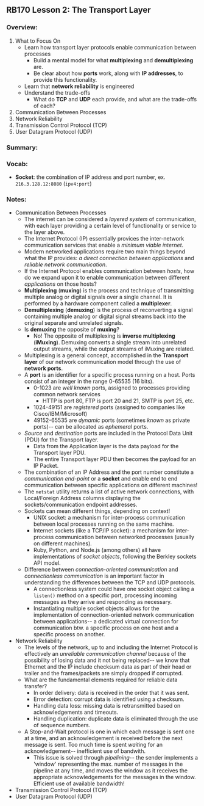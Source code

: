 ## RB170 Lesson 2: The Transport Layer

### Overview:

1. What to Focus On
   * Learn how transport layer protocols enable communication between processes
     * Build a mental model for what **multiplexing** and **demultiplexing** are.
     * Be clear about how **ports** work, along with **IP addresses**, to provide this functionality.
   * Learn that **network reliability** is engineered
   * Understand the trade-offs
     * What do **TCP** and **UDP** each provide, and what are the trade-offs of each?
2. Communication Between Processes
3. Network Reliability
4. Transmission Control Protocol (TCP)
5. User Datagram Protocol (UDP)



### Summary:



### Vocab:

* **Socket**: the combination of IP address and port number, ex. `216.3.128.12:8080` (`ipv4:port`)

### Notes:

* Communication Between Processes
  * The internet can be considered a *layered system* of communication, with each layer providing a certain level of functionality or service to the layer above.
  * The Internet Protocol (IP) essentially provices the inter-network communication services that enable a *minimum viable internet*.
  * Modern networked applications require two main things beyond what the IP provides: *a direct connection between applications* and *reliable network communication*.
  * If the Internet Protocol enables communication between *hosts*, how do we expand upon it to enable communication between different *applications* on those hosts?
  * **Multiplexing** (**muxing**) is the process and technique of transmitting multiple analog or digital signals over a single channel. It is performed by a hardware component called a **multiplexer**.
  * **Demultiplexing** (**demuxing**) is the process of reconverting a signal containing multiple analog or digital signal streams back into the original separate and unrelated signals.
  * Is **demuxing** the opposite of **muxing**?
    * No! The opposite of multiplexing is **inverse multiplexing** (**iMuxing**). Demuxing converts a single stream into unrelated output streams, while the output streams of iMuxing are related.
  * Multiplexing is a general concept, accomplished in the **Transport layer** of our network communication model through the use of **network ports**.
  * A **port** is an identifier for a specific process running on a host. Ports consist of an integer in the range 0-65535 (16 bits).
    * 0-1023 are *well known* ports, assigned to processes providing common network services
      * HTTP is port 80, FTP is port 20 and 21, SMTP is port 25, etc.
    * 1024-49151 are *registered* ports (assigned to companies like Cisco/IBM/Microsoft)
    * 49152-65535 are *dynamic* ports (sometimes *known* as private ports)-- can be allocated as *ephemeral* ports.
  * *Source* and *destination* ports are included in the Protocol Data Unit (PDU) for the Transport layer.
    * Data from the Application layer is the data payload for the Transport layer PDU.
    * The entire Transport layer PDU then becomes the payload for an IP Packet.
  * The combination of an IP Address and the port number constitute a *communication end-point* or a **socket** and enable end to end communication between specific applications on different machines!
  * The `netstat` utility returns a list of active network connections, with Local/Foreign Address columns displaying the sockets/communication endpoint addresses.
  * Sockets can mean different things, depending on context!
    * UNIX socket: a mechanism for inter-process communication between local processes running on the same machine.
    * Internet sockets (like a TCP/IP socket): a mechanism for inter-process communication between networked processes (usually on different machines).
    * Ruby, Python, and Node.js (among others) all have implementations of *socket objects*, following the Berkley sockets API model.
  * Difference between *connection-oriented communication* and *connectionless communication* is an important factor in understanding the differences between the TCP and UDP protocols.
    * A connectionless system could have one socket object calling a `listen()` method on a specific port, processing incoming messages as they arrive and responding as necessary.
    * Instantiating multiple socket objects allows for the implementation of connection-oriented network communication between applications-- a dedicated virtual connection for communication btw. a specific process on one host and a specific process on another.
* Network Reliability
  * The levels of the network, up to and including the Internet Protocol is effectively an *unreliable communication channel* because of the possibility of losing data and it not being replaced-- we know that Ethernet and the IP include checksum data as part of their head or trailer and the frames/packets are simply dropped if corrupted.
  * What are the fundamental elements required for reliable data transfer?
    * In order delivery: data is received in the order that it was sent.
    * Error detection: corrupt data is identified using a checksum.
    * Handling data loss: missing data is retransmitted based on acknowledgements and timeouts.
    * Handling duplication: duplicate data is eliminated through the use of sequence numbers.
  * A Stop-and-Wait protocol is one in which each message is sent one at a time, and an acknowledgement is received before the next message is sent. Too much time is spent *wait*ing for an acknowledgement-- inefficient use of bandwith.
    * This issue is solved through *pipelining*-- the sender implements a 'window' representing the max. number of messages in the pipeline at any time, and moves the window as it receives the appropriate acknowledgements for the messages in the window. Efficient use of available bandwidth!
* Transmission Control Protocol (TCP)
* User Datagram Protocol (UDP)